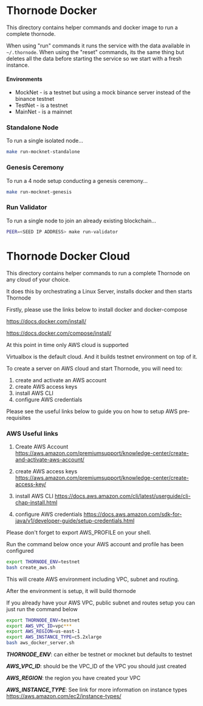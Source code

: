Thornode Docker
===============

This directory contains helper commands and docker image to run a complete
thornode.

When using "run" commands it runs the service with the data available in
`~/.thornode`. When using the "reset" commands, its the same thing but deletes
all the data before starting the service so we start with a fresh instance.

#### Environments
 * MockNet - is a testnet but using a mock binance server instead of the
   binance testnet
 * TestNet - is a testnet
 * MainNet - is a mainnet

### Standalone Node
To run a single isolated node...
```bash
make run-mocknet-standalone
```

### Genesis Ceremony
To run a 4 node setup conducting a genesis ceremony...

```bash
make run-mocknet-genesis
```

### Run Validator
To run a single node to join an already existing blockchain...

```bash
PEER=<SEED IP ADDRESS> make run-validator
```

Thornode Docker Cloud 
=====================

This directory contains helper commands to run a complete Thornode on any cloud of your choice.

It does this by orchestrating a Linux Server, installs docker and then starts Thornode

Firstly, please use the links below to install docker and docker-compose

https://docs.docker.com/install/

https://docs.docker.com/compose/install/

At this point in time only AWS cloud is supported

Virtualbox is the default cloud. And it builds testnet environment on top of it.

To create a server on AWS cloud and start Thornode, you will need to:
1) create and activate an AWS account 
2) create AWS access keys 
3) install AWS CLI
4) configure AWS credentials 

Please see the useful links below to guide you on how to setup AWS pre-requisites

### AWS Useful links

1) Create AWS Account 
https://aws.amazon.com/premiumsupport/knowledge-center/create-and-activate-aws-account/

2) create AWS access keys 
https://aws.amazon.com/premiumsupport/knowledge-center/create-access-key/

3) install AWS CLI
https://docs.aws.amazon.com/cli/latest/userguide/cli-chap-install.html

4) configure AWS credentials
https://docs.aws.amazon.com/sdk-for-java/v1/developer-guide/setup-credentials.html


Please don't forget to export AWS_PROFILE on your shell.


Run the command below once your AWS account and profile has been configured

```bash
export THORNODE_ENV=testnet
bash create_aws.sh
```

This will create AWS environment including VPC, subnet and routing.

After the environment is setup, it will build thornode


If you already have your AWS VPC, public subnet and routes setup you can just run the command below 


```bash
export THORNODE_ENV=testnet
export AWS_VPC_ID=vpc***
export AWS_REGION=us-east-1
export AWS_INSTANCE_TYPE=c5.2xlarge
bash aws_docker_server.sh
```
 

***THORNODE_ENV***: can either be testnet or mocknet but defaults to testnet

***AWS_VPC_ID***:   should be the VPC_ID of the VPC you should just created 

***AWS_REGION***: the region you have created your VPC

***AWS_INSTANCE_TYPE***: See link for more information on instance types 
https://aws.amazon.com/ec2/instance-types/




